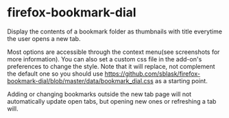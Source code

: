 # firefox-bookmark-dial
Display the contents of a bookmark folder as thumbnails with title everytime
the user opens a new tab.

Most options are accessible through the context menu(see screenshots for more
information). You can also set a custom css file in the add-on's preferences to
change the style. Note that it will replace, not complement the default one so
you should use
https://github.com/sblask/firefox-bookmark-dial/blob/master/data/bookmark_dial.css
as a starting point.

Adding or changing bookmarks outside the new tab page will not automatically
update open tabs, but opening new ones or refreshing a tab will.
